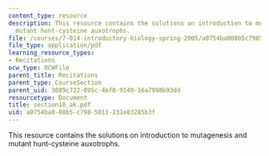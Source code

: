 ```yaml
---
content_type: resource
description: This resource contains the solutions on introduction to mutagenesis and
  mutant hunt-cysteine auxotrophs.
file: /courses/7-014-introductory-biology-spring-2005/a0754ba008b5c7985011231e83285b3f_section10_ak.pdf
file_type: application/pdf
learning_resource_types:
- Recitations
ocw_type: OCWFile
parent_title: Recitations
parent_type: CourseSection
parent_uid: 3889c722-095c-4bf0-9140-16a7998b93dd
resourcetype: Document
title: section10_ak.pdf
uid: a0754ba0-08b5-c798-5011-231e83285b3f
---
```

This resource contains the solutions on introduction to mutagenesis and mutant hunt-cysteine auxotrophs.

